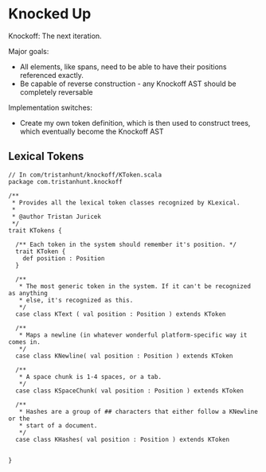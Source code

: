 # Knocked Up #

Knockoff: The next iteration.

Major goals:

- All elements, like spans, need to be able to have their positions referenced
  exactly.
- Be capable of reverse construction - any Knockoff AST should be completely
  reversable

Implementation switches:

- Create my own token definition, which is then used to construct trees, which
  eventually become the Knockoff AST


## Lexical Tokens

    // In com/tristanhunt/knockoff/KToken.scala
    package com.tristanhunt.knockoff
    
    /**
     * Provides all the lexical token classes recognized by KLexical.
     * 
     * @author Tristan Juricek
     */
    trait KTokens {
        
      /** Each token in the system should remember it's position. */
      trait KToken {
        def position : Position
      }
      
      /**
       * The most generic token in the system. If it can't be recognized as anything
       * else, it's recognized as this.
       */
      case class KText ( val position : Position ) extends KToken

      /**
       * Maps a newline (in whatever wonderful platform-specific way it comes in.
       */
      case class KNewline( val position : Position ) extends KToken
      
      /**
       * A space chunk is 1-4 spaces, or a tab.
       */
      case class KSpaceChunk( val position : Position ) extends KToken
      
      /**
       * Hashes are a group of ## characters that either follow a KNewline or the
       * start of a document.
       */
      case class KHashes( val position : Position ) extends KToken
      
      
    }